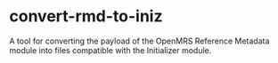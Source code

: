 # convert-rmd-to-iniz
A tool for converting the payload of the OpenMRS Reference Metadata module into files compatible with the Initializer module.

